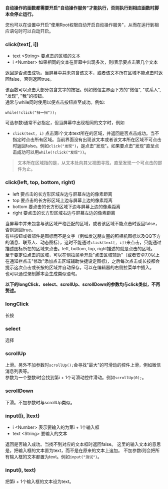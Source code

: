 **自动操作的函数都需要开启"自动操作服务"才能执行，否则执行到相应函数时脚本会停止运行。**

您也可以在设置中开启"使用Root权限自动开启自动操作服务"，从而在运行到相应语句时可以自动开启。
### click(text[, i])
* text \<String\> 要点击的区域的文本
* i \<Number\> 如果相同的文本在屏幕中出现多次，则i表示要点击第几个文本  

返回是否点击成功。当屏幕中并未包含该文本，或者该文本所在区域不能点击时返回false，否则返回true。

该函数可以点击大部分包含文字的按钮。例如微信主界面下方的"微信", "联系人", "发现", "我"的按钮。  
通常与while同时使用以便点击按钮直至成功。例如:
```
while(!click("扫一扫"));
```
可选参数i通常不必指定，但当屏幕中出现相同的文字时，例如
* `click(text, i)` 点击第i个文本text所在的区域，并返回是否点击成功。当不指定时点击所有区域。当前界面没有出现该文本或者该文本所在区域不可点击时返回false。例如`click("发现")`，是点击"发现"。如果要点击"发现"直至点击成功可以用`while(!click("发现"))`。
> 文本所在区域指的是，从文本处向其父视图寻找，直至发现一个可点击的部件为止。
### click(left, top, bottom, right)
* left 要点击的长方形区域左边与屏幕左边的像素距离
* top 要点击的长方形区域上边与屏幕上边的像素距离
* bottom 要点击的长方形区域下边与屏幕上边的像素距离
* right 要点击的长方形区域右边与屏幕左边的像素距离

当屏幕中并未包含与该区域严格匹配的区域，或者该区域不能点击时返回false，否则返回true。  
有些按钮或者部件是图标而不是文字（例如发送朋友圈的照相机图标以及QQ下方的消息、联系人、动态图标），这时不能通过`click(text[, i])`来点击，只能通过描述图标所在的区域来点击。left, bottom, top, right描述的就是点击的区域。  
至于要定位点击的区域，可以在侧拉菜单开启"点击区域辅助"（或者安卓7.0以上在通知栏点击"修改"添加点击区域辅助快捷设定图标)，之后每次点击或长按都会提示这次点击或长按的区域并自动保存，可以在编辑器的右侧拉菜单中插入。  
也可以通过录制脚本会生成类似语句。

**以下的longClick、select、scrollUp、scrollDown的参数均与click类似，不再赘述。**

### longClick 
长按
### select 
选择
### scrollUp 
上滑。另外不加参数时`scrollUp();`会寻找"最大"的可滑动的控件上滑，例如微信消息列表等。  
参数为一个整数i时会找到第i + 1个可滑动控件滑动。例如`scrollUp(0);`。
### scrollDown 
下滑。不加参数时与scrollUp类似。
### input([i, ]text) 
* i \<Number\> 表示要输入的为第i + 1个输入框
* text \<String\> 要输入的文本

返回是否输入成功。当找不到对应的文本框时返回false。
这里的输入文本的意思是，把输入框的文本置为text，而不是在原来的文本上追加。
不加参数i则会把所有输入框的文本都置为text。例如`input("测试")`。
### input(i, text) 
把第i + 1个输入框的文本设为text。
